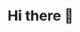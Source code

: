 # Hi there 👋
<!--
**CSI-Dylan-Martinez/CSI-Dylan-Martinez** is a ✨ _special_ ✨ repository because its `README.md` (this file) appears on your GitHub profile.

Hi my name is Dylan and I love Saudi Arabia 🇸🇦

- I like videogames 🎮
- I live on earth 🌏
- I like being social
- I eat food 
- I am human
